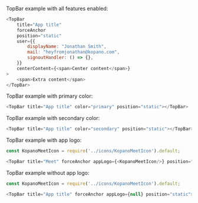 TopBar example with all features enabled:

```js
<TopBar
	title="App title"
	forceAnchor
	position="static"
	user={{
		displayName: "Jonathan Smith",
		mail: "heyfromjonathan@kopano.com",
		signoutHandler: () => {},
	}}
	centerContent={<span>Center content</span>}
>
	<span>Extra content</span>
</TopBar>
```

TopBar example with primary color:

```js
<TopBar title="App title" color="primary" position="static"></TopBar>
```

TopBar example with secondary color:

```js
<TopBar title="App title" color="secondary" position="static"></TopBar>
```

TopBar example with app logo:
```js
const KopanoMeetIcon = require('../icons/KopanoMeetIcon').default;

<TopBar title="Meet" forceAnchor appLogo={<KopanoMeetIcon/>} position="static"></TopBar>
```

TopBar example without app logo:
```js
const KopanoMeetIcon = require('../icons/KopanoMeetIcon').default;

<TopBar title="App title" forceAnchor appLogo={null} position="static"></TopBar>
```
